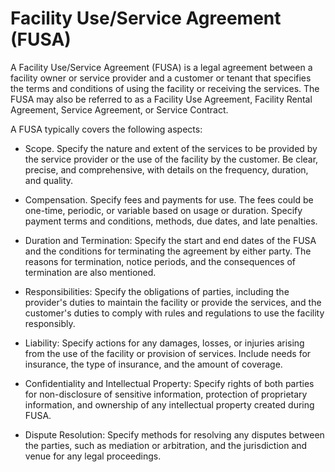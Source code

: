 # Facility Use/Service Agreement (FUSA)

A Facility Use/Service Agreement (FUSA) is a legal agreement between a facility owner or service provider and a customer or tenant that specifies the terms and conditions of using the facility or receiving the services. The FUSA may also be referred to as a Facility Use Agreement, Facility Rental Agreement, Service Agreement, or Service Contract.

A FUSA typically covers the following aspects:

* Scope. Specify the nature and extent of the services to be provided by the service provider or the use of the facility by the customer. Be clear, precise, and comprehensive, with details on the frequency, duration, and quality.

* Compensation. Specify fees and payments for use. The fees could be one-time, periodic, or variable based on usage or duration. Specify payment terms and conditions, methods, due dates, and late penalties.

* Duration and Termination: Specify the start and end dates of the FUSA and the conditions for terminating the agreement by either party. The reasons for termination, notice periods, and the consequences of termination are also mentioned.

* Responsibilities: Specify the obligations of parties, including the provider's duties to maintain the facility or provide the services, and the customer's duties to comply with rules and regulations to use the facility responsibly.

* Liability: Specify actions for any damages, losses, or injuries arising from the use of the facility or provision of services. Include needs for insurance, the type of insurance, and the amount of coverage.

* Confidentiality and Intellectual Property: Specify rights of both parties for non-disclosure of sensitive information, protection of proprietary information, and ownership of any intellectual property created during FUSA.

* Dispute Resolution: Specify methods for resolving any disputes between the parties, such as mediation or arbitration, and the jurisdiction and venue for any legal proceedings.
